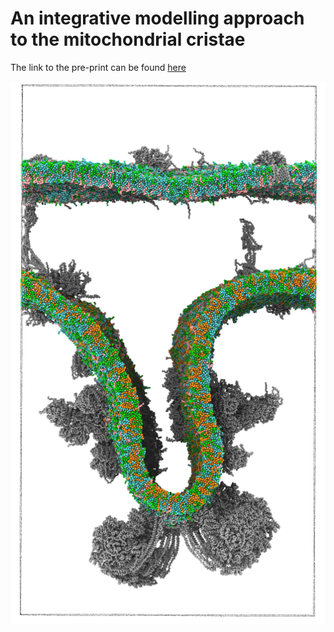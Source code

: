 # An integrative modelling approach to the mitochondrial cristae

The link to the pre-print can be found [here](https://www.biorxiv.org/content/10.1101/2024.09.23.613389v1) 

![A model of a mitochondrial cristae](Images/Starting_frame.png "Mitochondrial cristae model")
